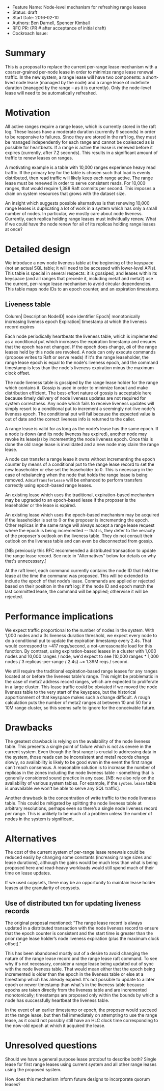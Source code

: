 - Feature Name: Node-level mechanism for refreshing range leases
- Status: draft
- Start Date: 2016-02-10
- Authors: Ben Darnell, Spencer Kimball
- RFC PR: (PR # after acceptance of initial draft)
- Cockroach Issue:


# Summary

This is a proposal to replace the current per-range lease mechanism with
a coarser-grained per-node lease in order to minimize range lease renewal
traffic. In the new system, a range lease will have two components:
a short-lived node lease (managed by the node) and a range lease of indefinite
duration (managed by the range – as it is currently). Only the node-level lease
will need to be automatically refreshed.


# Motivation

All active ranges require a range lease, which is currently stored in
the raft log. These leases have a moderate duration (currently 9
seconds) in order to be responsive to failures. Since they are stored
in the raft log, they must be managed independently for each range and
cannot be coalesced as is possible for heartbeats. If a range is
active the lease is renewed before it expires (currently, after 7.2
seconds). This results in a significant amount of traffic to renew
leases on ranges.

A motivating example is a table with 10,000 ranges experience heavy
read traffic. If the primary key for the table is chosen such that
load is evenly distributed, then read traffic will likely keep each
range active. The range lease must be renewed in order to serve
consistent reads. For 10,000 ranges, that would require 1,388 Raft
commits per second. This imposes a drain on system resources that
grows with the dataset size.

An insight which suggests possible alternatives is that renewing
10,000 range leases is duplicating a lot of work in a system which has
only a small number of nodes. In particular, we mostly care about node
liveness. Currently, each replica holding range leases must
individually renew. What if we could have the node renew for all of
its replicas holding range leases at once?


# Detailed design

We introduce a new node liveness table at the beginning of the keyspace
(not an actual SQL table; it will need to be accessed with lower-level
APIs). This table is special in several respects: it is gossiped, and
leases within its keyspace (and all ranges that precede it, including
meta1 and meta2) use the current, per-range lease mechanism to avoid
circular dependencies. This table maps node IDs to an epoch counter,
and an expiration timestamp.

## Liveness table

Column|     Description
NodeID|     node identifier
Epoch|      monotonically increasing liveness epoch
Expiration| timestamp at which the liveness record expires

Each node periodically heartbeats the liveness table, which is
implemented as a conditional put which increases the expiration
timestamp and ensures that the epoch has not changed. If the epoch
does change, *all* of the range leases held by this node are
revoked. A node can only execute commands (propose writes to Raft or
serve reads) if it's the range leaseholder, the range lease epoch is
equal to the node's liveness epoch, and the command timestamp is less
than the node's liveness expiration minus the maximum clock offset.

The node liveness table is gossiped by the range lease holder for the
range which contains it. Gossip is used in order to minimize fanout
and make distribution efficient. The best-effort nature of gossip is
acceptable here because timely delivery of node liveness updates are
not required for system correctness. Any node which fails to receive
liveness updates will simply resort to a conditional put to increment
a seemingly not-live node's liveness epoch. The conditional put will
fail because the expected value is out of date and the correct liveness
info is returned to the caller.

A range lease is valid for as long as the node’s lease has the same
epoch. If a node is down (and its node liveness has expired), another
node may revoke its lease(s) by incrementing the node liveness
epoch. Once this is done the old range lease is invalidated and a new
node may claim the range lease.

A node can transfer a range lease it owns without incrementing the
epoch counter by means of a conditional put to the range lease record
to set the new leaseholder or else set the leaseholder to 0. This is
necessary in the case of rebalancing when the node that holds the
range lease is being removed. `AdminTransferLease` will be enhanced to
perform transfers correctly using epoch-based range leases.

An existing lease which uses the traditional, expiration-based
mechanism may be upgraded to an epoch-based lease if the proposer
is the leaseholder or the lease is expired.

An existing lease which uses the epoch-based mechanism may be acquired
if the leaseholder is set to 0 or the proposer is incrementing the
epoch. Other replicas in the same range will always accept a range
lease request where the epoch is being incremented -- that is, they
defer to the veracity of the proposer's outlook on the liveness
table. They do not consult their outlook on the liveness table and can
even be disconnected from gossip.

[NB: previously this RFC recommended a distributed transaction to
update the range lease record. See note in "Alternatives" below for
details on why that's unnecessary.]

At the raft level, each command currently contains the node ID that
held the lease at the time the command was proposed. This will be
extended to include the epoch of that node’s lease. Commands are
applied or rejected based on their position in the raft log: if the
node ID and epoch match the last committed lease, the command will be
applied; otherwise it will be rejected.


# Performance implications

We expect traffic proportional to the number of nodes in the system.
With 1,000 nodes and a 3s liveness duration threshold, we expect every
node to do a conditional put to update the expiration timestamp every
2.4s. That would correspond to ~417 reqs/second, a not-unreasonable
load for this function. By contrast, using expiration-based leases in
a cluster with 1,000 nodes and 10,000 ranges / node, we'd expect to
see (10,000 ranges * 1,000 nodes / 3 replicas-per-range / 2.4s)
~= 1.39M reqs / second.

We still require the traditional expiration-based range leases for any
ranges located at or before the liveness table's range. This might be
problematic in the case of meta2 address record ranges, which are
expected to proliferate in a large cluster. This lease traffic could
be obviated if we moved the node liveness table to the very start of
the keyspace, but the historical apportionment of that keyspace makes
such a change difficult. A rough calculation puts the number of meta2
ranges at between 10 and 50 for a 10M range cluster, so this seems
safe to ignore for the conceivable future.


# Drawbacks

The greatest drawback is relying on the availability of the node
liveness table. This presents a single point of failure which is not
as severe in the current system. Even though the first range is
crucial to addressing data in the system, those reads can be
inconsistent and meta1 records change slowly, so availability is
likely to be good even in the event the first range can’t reach
consensus. A reasonable solution is to increase the number of replicas
in the zones including the node liveness table - something that is
generally considered sound practice in any case. [NB: we also rely on
the availability of various system tables. For example, if the
`system.lease` table is unavailable we won't be able to serve any SQL
traffic].

Another drawback is the concentration of write traffic to the node
liveness table. This could be mitigated by splitting the node liveness
table at arbitrary resolutions, perhaps even so there’s a single node
liveness record per range. This is unlikely to be much of a problem
unless the number of nodes in the system is significant.


# Alternatives

The cost of the current system of per-range lease renewals could be
reduced easily by changing some constants (increasing range sizes and
lease durations), although the gains would be much less than what is
being proposed here and read-heavy workloads would still spend much of
their time on lease updates.

If we used copysets, there may be an opportunity to maintain lease holder
leases at the granularity of copysets.

## Use of distributed txn for updating liveness records

The original proposal mentioned: "The range lease record is always
updated in a distributed transaction with the node liveness record to
ensure that the epoch counter is consistent and the start time is
greater than the prior range lease holder’s node liveness expiration
(plus the maximum clock offset)."

This has been abandoned mostly out of a desire to avoid changing the
nature of the range lease record and the range lease raft command. To
see why it's not necessary, consider a range lease being updated out
of sync with the node liveness table. That would mean either that the
epoch being incremented is older than the epoch in the liveness table
or else at a timestamp which has already expired. It's not possible to
update to a later epoch or newer timestamp than what's in the liveness
table because epochs are taken directly from the liveness table and
are incremented monotonically; timestamps are proposed only within the
bounds by which a node has successfully heartbeat the liveness table.

In the event of an earlier timestamp or epoch, the proposer would
succeed at the range lease, but then fail immediately on attempting to
use the range lease, as it could not possibly still have an HLC clock
time corresponding to the now-old epoch at which it acquired the lease.


# Unresolved questions

Should we have a general purpose lease protobuf to describe both?
Single lease for first range leases using current system and all other
range leases using the proposed system.

How does this mechanism inform future designs to incorporate quorum
leases?
